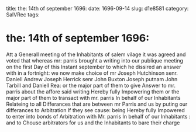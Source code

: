 title: the: 14th of september 1696:
date: 1696-09-14
slug: d1e8581
category: SalVRec
tags: 


<div markdown class="doc" id="d1e8581">


# the: 14th of september 1696:

Att a Generall meeting of the Inhabitants of salem vilage it was agreed and voted that whereas mr: parris brought a writing into our publique meeting on the first Day of this Instant september to which he dissired an answer with in a fortnight: we now make choice of mr Joseph Hutchinson senr. Daniell Andrew Joseph Herrick senr John Buxton Joseph putnam John Tarbill and Daniell Rea: or the major part of them to give Answer to mr. parris about the affore said writing Hereby fully Impowering them or the major part of them to transact with mr. parris In behalf of our Inhabitants Relateing to all Differances that are between mr Parris and us by puting our differances to Arbitration If they see cause: being Hereby fully Impowered to enter into bonds of Arbitration with Mr. parris In behalf of our Inhabitants : and to Chouse arbitrators for us and the Inhabitants to bare their charge
</div>